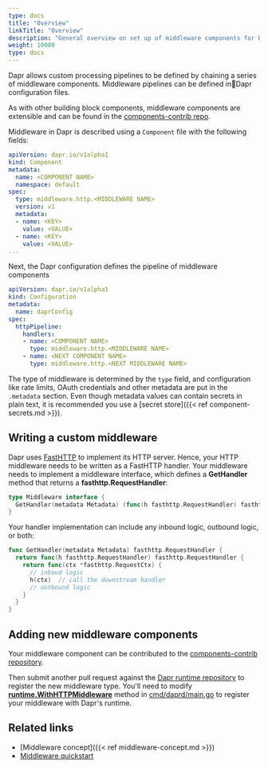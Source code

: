```yaml
---
type: docs
title: "Overview"
linkTitle: "Overview"
description: "General overview on set up of middleware components for Dapr"
weight: 10000
type: docs
---
```


Dapr allows custom processing pipelines to be defined by chaining a series of middleware components. Middleware pipelines can be defined inDapr configuration files.

As with other building block components, middleware components are extensible and can be found in the [components-contrib repo](https://github.com/dapr/components-contrib).

Middleware in Dapr is described using a `Component` file with the following fields:

```yaml
apiVersion: dapr.io/v1alpha1
kind: Component
metadata:
  name: <COMPONENT NAME>
  namespace: default
spec:
  type: middleware.http.<MIDDLEWARE NAME>
  version: v1
  metadata:
  - name: <KEY>
    value: <VALUE>
  - name: <KEY>
    value: <VALUE>
...
```

Next, the Dapr configuration defines the pipeline of middleware components

```yaml
apiVersion: dapr.io/v1alpha1
kind: Configuration
metadata:
  name: daprConfig
spec:
  httpPipeline:
    handlers:
    - name: <COMPONENT NAME>
      type: middleware.http.<MIDDLEWARE NAME>
    - name: <NEXT COMPONENT NAME>
      type: middleware.http.<NEXT MIDDLEWARE NAME>
```

The type of middleware is determined by the `type` field, and configuration like rate limits, OAuth credentials and other metadata are put in the `.metadata` section.
Even though metadata values can contain secrets in plain text, it is recommended you use a [secret store]({{< ref component-secrets.md >}}).

## Writing a custom middleware

Dapr uses [FastHTTP](https://github.com/valyala/fasthttp) to implement its HTTP server. Hence, your HTTP middleware needs to be written as a FastHTTP handler. Your middleware needs to implement a middleware interface, which defines a **GetHandler** method that returns a **fasthttp.RequestHandler**:

```go
type Middleware interface {
  GetHandler(metadata Metadata) (func(h fasthttp.RequestHandler) fasthttp.RequestHandler, error)
}
```

Your handler implementation can include any inbound logic, outbound logic, or both:

```go
func GetHandler(metadata Metadata) fasthttp.RequestHandler {
  return func(h fasthttp.RequestHandler) fasthttp.RequestHandler {
    return func(ctx *fasthttp.RequestCtx) {
      // inboud logic
      h(ctx)  // call the downstream handler
      // outbound logic
    }
  }
}
```

## Adding new middleware components

Your middleware component can be contributed to the [components-contrib repository](https://github.com/dapr/components-contrib/tree/master/middleware). 

Then submit another pull request against the [Dapr runtime repository](https://github.com/dapr/dapr) to register the new middleware type. You'll need to modify **[runtime.WithHTTPMiddleware](https://github.com/dapr/dapr/blob/f4d50b1369e416a8f7b93e3e226c4360307d1313/cmd/daprd/main.go#L394-L424)** method in [cmd/daprd/main.go](https://github.com/dapr/dapr/blob/master/cmd/daprd/main.go) to register your middleware with Dapr's runtime.

## Related links

* [Middleware concept]({{< ref middleware-concept.md >}})
* [Middleware quickstart](https://github.com/dapr/quickstarts/tree/master/middleware)